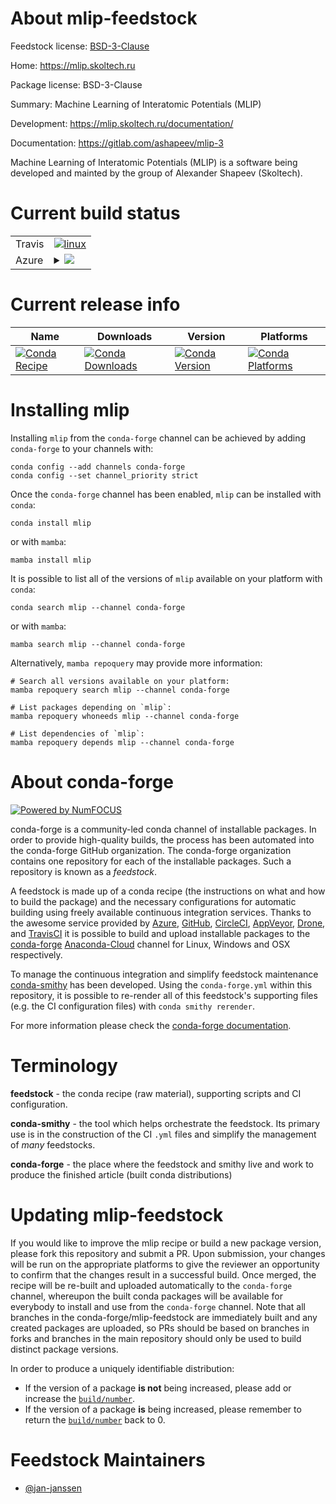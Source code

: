 About mlip-feedstock
====================

Feedstock license: [BSD-3-Clause](https://github.com/conda-forge/mlip-feedstock/blob/main/LICENSE.txt)

Home: https://mlip.skoltech.ru

Package license: BSD-3-Clause

Summary: Machine Learning of Interatomic Potentials (MLIP)

Development: https://mlip.skoltech.ru/documentation/

Documentation: https://gitlab.com/ashapeev/mlip-3

Machine Learning of Interatomic Potentials (MLIP) is a software
being developed and mainted by the group of Alexander Shapeev
(Skoltech).


Current build status
====================


<table><tr>
    <td>Travis</td>
    <td>
      <a href="https://app.travis-ci.com/conda-forge/mlip-feedstock">
        <img alt="linux" src="https://img.shields.io/travis/com/conda-forge/mlip-feedstock/main.svg?label=Linux">
      </a>
    </td>
  </tr>
    
  <tr>
    <td>Azure</td>
    <td>
      <details>
        <summary>
          <a href="https://dev.azure.com/conda-forge/feedstock-builds/_build/latest?definitionId=11820&branchName=main">
            <img src="https://dev.azure.com/conda-forge/feedstock-builds/_apis/build/status/mlip-feedstock?branchName=main">
          </a>
        </summary>
        <table>
          <thead><tr><th>Variant</th><th>Status</th></tr></thead>
          <tbody><tr>
              <td>linux_64_mpimpich</td>
              <td>
                <a href="https://dev.azure.com/conda-forge/feedstock-builds/_build/latest?definitionId=11820&branchName=main">
                  <img src="https://dev.azure.com/conda-forge/feedstock-builds/_apis/build/status/mlip-feedstock?branchName=main&jobName=linux&configuration=linux%20linux_64_mpimpich" alt="variant">
                </a>
              </td>
            </tr><tr>
              <td>linux_64_mpiopenmpi</td>
              <td>
                <a href="https://dev.azure.com/conda-forge/feedstock-builds/_build/latest?definitionId=11820&branchName=main">
                  <img src="https://dev.azure.com/conda-forge/feedstock-builds/_apis/build/status/mlip-feedstock?branchName=main&jobName=linux&configuration=linux%20linux_64_mpiopenmpi" alt="variant">
                </a>
              </td>
            </tr><tr>
              <td>linux_aarch64_mpimpich</td>
              <td>
                <a href="https://dev.azure.com/conda-forge/feedstock-builds/_build/latest?definitionId=11820&branchName=main">
                  <img src="https://dev.azure.com/conda-forge/feedstock-builds/_apis/build/status/mlip-feedstock?branchName=main&jobName=linux&configuration=linux%20linux_aarch64_mpimpich" alt="variant">
                </a>
              </td>
            </tr><tr>
              <td>linux_aarch64_mpiopenmpi</td>
              <td>
                <a href="https://dev.azure.com/conda-forge/feedstock-builds/_build/latest?definitionId=11820&branchName=main">
                  <img src="https://dev.azure.com/conda-forge/feedstock-builds/_apis/build/status/mlip-feedstock?branchName=main&jobName=linux&configuration=linux%20linux_aarch64_mpiopenmpi" alt="variant">
                </a>
              </td>
            </tr><tr>
              <td>linux_ppc64le_mpimpich</td>
              <td>
                <a href="https://dev.azure.com/conda-forge/feedstock-builds/_build/latest?definitionId=11820&branchName=main">
                  <img src="https://dev.azure.com/conda-forge/feedstock-builds/_apis/build/status/mlip-feedstock?branchName=main&jobName=linux&configuration=linux%20linux_ppc64le_mpimpich" alt="variant">
                </a>
              </td>
            </tr><tr>
              <td>linux_ppc64le_mpiopenmpi</td>
              <td>
                <a href="https://dev.azure.com/conda-forge/feedstock-builds/_build/latest?definitionId=11820&branchName=main">
                  <img src="https://dev.azure.com/conda-forge/feedstock-builds/_apis/build/status/mlip-feedstock?branchName=main&jobName=linux&configuration=linux%20linux_ppc64le_mpiopenmpi" alt="variant">
                </a>
              </td>
            </tr><tr>
              <td>osx_64_mpiopenmpi</td>
              <td>
                <a href="https://dev.azure.com/conda-forge/feedstock-builds/_build/latest?definitionId=11820&branchName=main">
                  <img src="https://dev.azure.com/conda-forge/feedstock-builds/_apis/build/status/mlip-feedstock?branchName=main&jobName=osx&configuration=osx%20osx_64_mpiopenmpi" alt="variant">
                </a>
              </td>
            </tr>
          </tbody>
        </table>
      </details>
    </td>
  </tr>
</table>

Current release info
====================

| Name | Downloads | Version | Platforms |
| --- | --- | --- | --- |
| [![Conda Recipe](https://img.shields.io/badge/recipe-mlip-green.svg)](https://anaconda.org/conda-forge/mlip) | [![Conda Downloads](https://img.shields.io/conda/dn/conda-forge/mlip.svg)](https://anaconda.org/conda-forge/mlip) | [![Conda Version](https://img.shields.io/conda/vn/conda-forge/mlip.svg)](https://anaconda.org/conda-forge/mlip) | [![Conda Platforms](https://img.shields.io/conda/pn/conda-forge/mlip.svg)](https://anaconda.org/conda-forge/mlip) |

Installing mlip
===============

Installing `mlip` from the `conda-forge` channel can be achieved by adding `conda-forge` to your channels with:

```
conda config --add channels conda-forge
conda config --set channel_priority strict
```

Once the `conda-forge` channel has been enabled, `mlip` can be installed with `conda`:

```
conda install mlip
```

or with `mamba`:

```
mamba install mlip
```

It is possible to list all of the versions of `mlip` available on your platform with `conda`:

```
conda search mlip --channel conda-forge
```

or with `mamba`:

```
mamba search mlip --channel conda-forge
```

Alternatively, `mamba repoquery` may provide more information:

```
# Search all versions available on your platform:
mamba repoquery search mlip --channel conda-forge

# List packages depending on `mlip`:
mamba repoquery whoneeds mlip --channel conda-forge

# List dependencies of `mlip`:
mamba repoquery depends mlip --channel conda-forge
```


About conda-forge
=================

[![Powered by
NumFOCUS](https://img.shields.io/badge/powered%20by-NumFOCUS-orange.svg?style=flat&colorA=E1523D&colorB=007D8A)](https://numfocus.org)

conda-forge is a community-led conda channel of installable packages.
In order to provide high-quality builds, the process has been automated into the
conda-forge GitHub organization. The conda-forge organization contains one repository
for each of the installable packages. Such a repository is known as a *feedstock*.

A feedstock is made up of a conda recipe (the instructions on what and how to build
the package) and the necessary configurations for automatic building using freely
available continuous integration services. Thanks to the awesome service provided by
[Azure](https://azure.microsoft.com/en-us/services/devops/), [GitHub](https://github.com/),
[CircleCI](https://circleci.com/), [AppVeyor](https://www.appveyor.com/),
[Drone](https://cloud.drone.io/welcome), and [TravisCI](https://travis-ci.com/)
it is possible to build and upload installable packages to the
[conda-forge](https://anaconda.org/conda-forge) [Anaconda-Cloud](https://anaconda.org/)
channel for Linux, Windows and OSX respectively.

To manage the continuous integration and simplify feedstock maintenance
[conda-smithy](https://github.com/conda-forge/conda-smithy) has been developed.
Using the ``conda-forge.yml`` within this repository, it is possible to re-render all of
this feedstock's supporting files (e.g. the CI configuration files) with ``conda smithy rerender``.

For more information please check the [conda-forge documentation](https://conda-forge.org/docs/).

Terminology
===========

**feedstock** - the conda recipe (raw material), supporting scripts and CI configuration.

**conda-smithy** - the tool which helps orchestrate the feedstock.
                   Its primary use is in the construction of the CI ``.yml`` files
                   and simplify the management of *many* feedstocks.

**conda-forge** - the place where the feedstock and smithy live and work to
                  produce the finished article (built conda distributions)


Updating mlip-feedstock
=======================

If you would like to improve the mlip recipe or build a new
package version, please fork this repository and submit a PR. Upon submission,
your changes will be run on the appropriate platforms to give the reviewer an
opportunity to confirm that the changes result in a successful build. Once
merged, the recipe will be re-built and uploaded automatically to the
`conda-forge` channel, whereupon the built conda packages will be available for
everybody to install and use from the `conda-forge` channel.
Note that all branches in the conda-forge/mlip-feedstock are
immediately built and any created packages are uploaded, so PRs should be based
on branches in forks and branches in the main repository should only be used to
build distinct package versions.

In order to produce a uniquely identifiable distribution:
 * If the version of a package **is not** being increased, please add or increase
   the [``build/number``](https://docs.conda.io/projects/conda-build/en/latest/resources/define-metadata.html#build-number-and-string).
 * If the version of a package **is** being increased, please remember to return
   the [``build/number``](https://docs.conda.io/projects/conda-build/en/latest/resources/define-metadata.html#build-number-and-string)
   back to 0.

Feedstock Maintainers
=====================

* [@jan-janssen](https://github.com/jan-janssen/)

